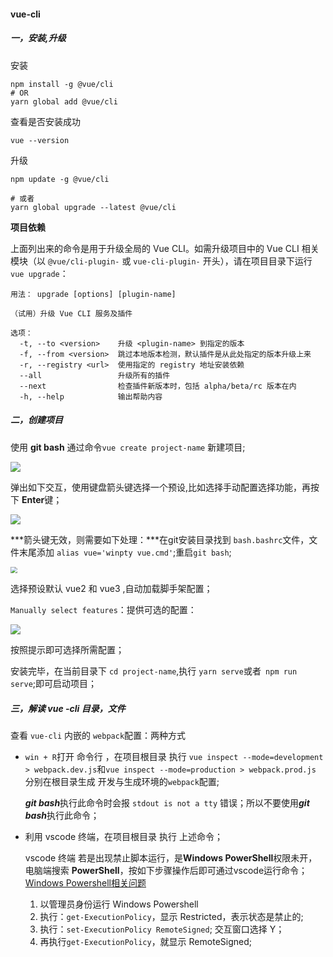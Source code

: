 #### vue-cli

##### 一，安装,升级

安装

```
npm install -g @vue/cli
# OR
yarn global add @vue/cli
```

查看是否安装成功

```
vue --version
```

升级

```
npm update -g @vue/cli

# 或者
yarn global upgrade --latest @vue/cli
```

**项目依赖**

上面列出来的命令是用于升级全局的 Vue CLI。如需升级项目中的 Vue CLI 相关模块（以 `@vue/cli-plugin-` 或 `vue-cli-plugin-` 开头），请在项目目录下运行 `vue upgrade`：

```
用法： upgrade [options] [plugin-name]

（试用）升级 Vue CLI 服务及插件

选项：
  -t, --to <version>    升级 <plugin-name> 到指定的版本
  -f, --from <version>  跳过本地版本检测，默认插件是从此处指定的版本升级上来
  -r, --registry <url>  使用指定的 registry 地址安装依赖
  --all                 升级所有的插件
  --next                检查插件新版本时，包括 alpha/beta/rc 版本在内
  -h, --help            输出帮助内容
```

##### 二，创建项目

使用 **git bash** 通过命令`vue create project-name` 新建项目;

![](D:\work\gitRespository\note\vue\img\vue-cli-new-project.png)

弹出如下交互，使用键盘箭头键选择一个预设,比如选择手动配置选择功能，再按下 **Enter**键；

![](D:\work\gitRespository\note\vue\img\vue-cli-pick-preset.png)

***箭头键无效，则需要如下处理：***在git安装目录找到 `bash.bashrc`文件，文件末尾添加 `alias vue='winpty vue.cmd'`;重启`git bash`;

<img src="D:\work\gitRespository\note\vue\img\vue-cli箭头问题.png" style="zoom:67%;" />



选择预设默认 vue2 和 vue3 ,自动加载脚手架配置；

`Manually select features`：提供可选的配置：

![](D:\work\gitRespository\note\vue\img\vue-cli-manully-select-features.png)

按照提示即可选择所需配置；

安装完毕，在当前目录下 `cd project-name`,执行 `yarn serve`或者` npm run serve`;即可启动项目；

##### 三，解读 vue -cli 目录，文件

查看 `vue-cli` 内嵌的 `webpack`配置：两种方式

* `win + R`打开 命令行 ，在项目根目录 执行 `vue inspect --mode=development > webpack.dev.js`和`vue inspect --mode=production > webpack.prod.js` 分别在根目录生成 开发与生成环境的`webpack`配置;

  ***git bash***执行此命令时会报  `stdout is not a tty` 错误；所以不要使用***git bash***执行此命令；

* 利用 vscode 终端，在项目根目录 执行 上述命令；

  vscode 终端 若是出现禁止脚本运行，是**Windows PowerShell**权限未开，电脑端搜索 **PowerShell**，按如下步骤操作后即可通过vscode运行命令；[ Windows Powershell相关问题](https://docs.microsoft.com/zh-cn/powershell/module/microsoft.powershell.core/about/about_execution_policies?view=powershell-7.1)

  1. 以管理员身份运行 Windows Powershell
  2. 执行：`get-ExecutionPolicy`，显示 Restricted，表示状态是禁止的; 
  3. 执行：`set-ExecutionPolicy RemoteSigned`; 交互窗口选择 Y；
  4. 再执行`get-ExecutionPolicy`，就显示 RemoteSigned;

  

  

  

  

  

  

  

  

  

  

  

  

  